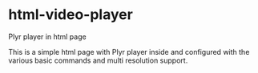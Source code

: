# html-video-player
Plyr player in html page

This is a simple html page with Plyr player inside and configured with the various basic commands and multi resolution support.
